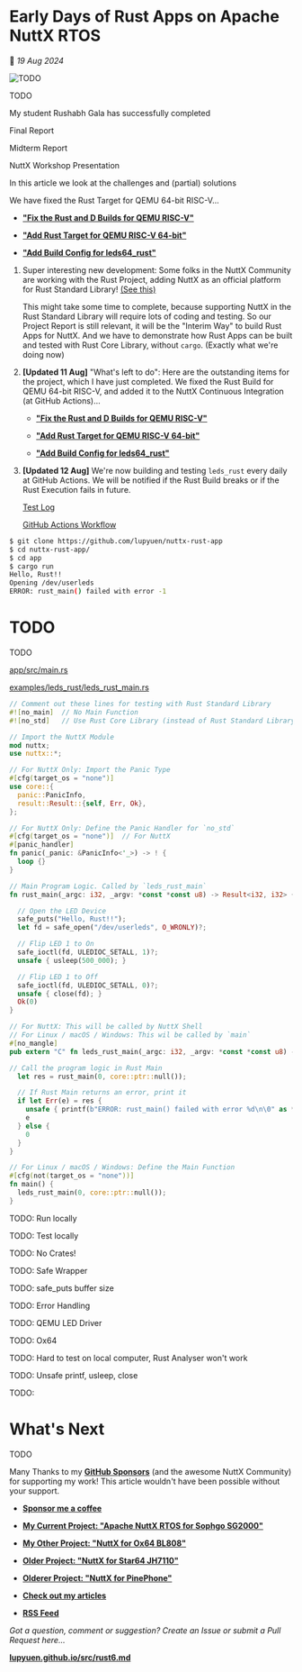 # Early Days of Rust Apps on Apache NuttX RTOS

📝 _19 Aug 2024_

![TODO](https://lupyuen.github.io/images/rust6-title.jpg)

TODO

My student Rushabh Gala has successfully completed 

Final Report

Midterm Report

NuttX Workshop Presentation 

In this article we look at the challenges and (partial) solutions 

We have fixed the Rust Target for QEMU 64-bit RISC-V...

- [__"Fix the Rust and D Builds for QEMU RISC-V"__](https://github.com/apache/nuttx/pull/12854)

- [__"Add Rust Target for QEMU RISC-V 64-bit"__](https://github.com/apache/nuttx/pull/12858)

- [__"Add Build Config for leds64_rust"__](https://github.com/apache/nuttx/pull/12862)

1. Super interesting new development: Some folks in the NuttX Community are working with the Rust Project, adding NuttX as an official platform for Rust Standard Library! [(See this)](https://lists.apache.org/thread/oqx7p3vb4dcgko4mm2f0vqgqnkorn49p)

   This might take some time to complete, because supporting NuttX in the Rust Standard Library will require lots of coding and testing. So our Project Report is still relevant, it will be the "Interim Way" to build Rust Apps for NuttX. And we have to demonstrate how Rust Apps can be built and tested with Rust Core Library, without `cargo`. (Exactly what we're doing now)

1. __[Updated 11 Aug]__ "What's left to do": Here are the outstanding items for the project, which I have just completed. We fixed the Rust Build for QEMU 64-bit RISC-V, and added it to the NuttX Continuous Integration (at GitHub Actions)...

   - [__"Fix the Rust and D Builds for QEMU RISC-V"__](https://github.com/apache/nuttx/pull/12854)

   - [__"Add Rust Target for QEMU RISC-V 64-bit"__](https://github.com/apache/nuttx/pull/12858)

   - [__"Add Build Config for leds64_rust"__](https://github.com/apache/nuttx/pull/12862)

1. __[Updated 12 Aug]__ We're now building and testing `leds_rust` every daily at GitHub Actions. We will be notified if the Rust Build breaks or if the Rust Execution fails in future.

   [Test Log](https://github.com/lupyuen/nuttx-riscv64/actions/workflows/qemu-riscv-leds64-rust.yml)
   
   [GitHub Actions Workflow](https://github.com/lupyuen/nuttx-riscv64/blob/main/.github/workflows/qemu-riscv-leds64-rust.yml)


```bash
$ git clone https://github.com/lupyuen/nuttx-rust-app
$ cd nuttx-rust-app/
$ cd app
$ cargo run
Hello, Rust!!
Opening /dev/userleds
ERROR: rust_main() failed with error -1
```

# TODO

TODO

[app/src/main.rs](https://github.com/lupyuen/nuttx-rust-app/blob/main/app/src/main.rs)

[examples/leds_rust/leds_rust_main.rs](https://github.com/apache/nuttx-apps/blob/master/examples/leds_rust/leds_rust_main.rs)

```rust
// Comment out these lines for testing with Rust Standard Library 
#![no_main]  // No Main Function
#![no_std]   // Use Rust Core Library (instead of Rust Standard Library)

// Import the NuttX Module
mod nuttx;
use nuttx::*;

// For NuttX Only: Import the Panic Type
#[cfg(target_os = "none")]
use core::{
  panic::PanicInfo,
  result::Result::{self, Err, Ok},
};

// For NuttX Only: Define the Panic Handler for `no_std`
#[cfg(target_os = "none")]  // For NuttX
#[panic_handler]
fn panic(_panic: &PanicInfo<'_>) -> ! {
  loop {}
}

// Main Program Logic. Called by `leds_rust_main`
fn rust_main(_argc: i32, _argv: *const *const u8) -> Result<i32, i32> {

  // Open the LED Device
  safe_puts("Hello, Rust!!");
  let fd = safe_open("/dev/userleds", O_WRONLY)?;

  // Flip LED 1 to On
  safe_ioctl(fd, ULEDIOC_SETALL, 1)?;
  unsafe { usleep(500_000); }

  // Flip LED 1 to Off
  safe_ioctl(fd, ULEDIOC_SETALL, 0)?;
  unsafe { close(fd); }
  Ok(0)
}

// For NuttX: This will be called by NuttX Shell
// For Linux / macOS / Windows: This wil be called by `main`
#[no_mangle]
pub extern "C" fn leds_rust_main(_argc: i32, _argv: *const *const u8) -> i32 {

// Call the program logic in Rust Main
  let res = rust_main(0, core::ptr::null());

  // If Rust Main returns an error, print it
  if let Err(e) = res {
    unsafe { printf(b"ERROR: rust_main() failed with error %d\n\0" as *const u8, e); }
    e
  } else {
    0
  }
}

// For Linux / macOS / Windows: Define the Main Function
#[cfg(not(target_os = "none"))]
fn main() {
  leds_rust_main(0, core::ptr::null());
}
```

TODO: Run locally

TODO: Test locally

TODO: No Crates!

TODO: Safe Wrapper

TODO: safe_puts buffer size

TODO: Error Handling

TODO: QEMU LED Driver

TODO: Ox64 

TODO: Hard to test on local computer, Rust Analyser won't work

TODO: Unsafe printf, usleep, close

TODO: 

# What's Next

TODO

Many Thanks to my [__GitHub Sponsors__](https://github.com/sponsors/lupyuen) (and the awesome NuttX Community) for supporting my work! This article wouldn't have been possible without your support.

-   [__Sponsor me a coffee__](https://github.com/sponsors/lupyuen)

-   [__My Current Project: "Apache NuttX RTOS for Sophgo SG2000"__](https://github.com/lupyuen/nuttx-sg2000)

-   [__My Other Project: "NuttX for Ox64 BL808"__](https://github.com/lupyuen/nuttx-ox64)

-   [__Older Project: "NuttX for Star64 JH7110"__](https://github.com/lupyuen/nuttx-star64)

-   [__Olderer Project: "NuttX for PinePhone"__](https://github.com/lupyuen/pinephone-nuttx)

-   [__Check out my articles__](https://lupyuen.github.io)

-   [__RSS Feed__](https://lupyuen.github.io/rss.xml)

_Got a question, comment or suggestion? Create an Issue or submit a Pull Request here..._

[__lupyuen.github.io/src/rust6.md__](https://github.com/lupyuen/lupyuen.github.io/blob/master/src/rust6.md)
